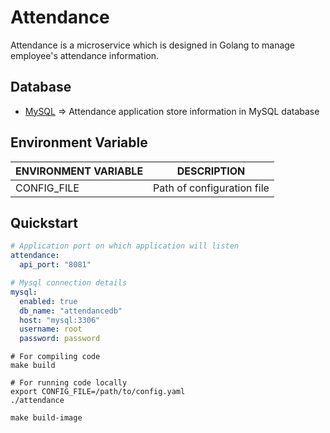 # Attendance

Attendance is a microservice which is designed in Golang to manage employee's attendance information.

## Database

- [MySQL](../mysql) => Attendance application store information in MySQL database

## Environment Variable

|**ENVIRONMENT VARIABLE**|**DESCRIPTION**|
|------------------------|---------------|
| CONFIG_FILE | Path of configuration file |

## Quickstart

```yaml
# Application port on which application will listen
attendance:
  api_port: "8081"

# Mysql connection details
mysql:
  enabled: true
  db_name: "attendancedb"
  host: "mysql:3306"
  username: root
  password: password
```

```shell
# For compiling code
make build
```

```shell
# For running code locally
export CONFIG_FILE=/path/to/config.yaml
./attendance
```

```shell
make build-image
```